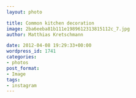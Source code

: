 ```yaml
---
layout: photo

title: Common kitchen decoration
image: 2ba6eeba81b111e1989612313815112c_7.jpg
author: Matthias Kretschmann

date: 2012-04-08 19:29:33+00:00
wordpress_id: 1741
categories:
- photos
post_format:
- Image
tags:
- instagram
---
```



